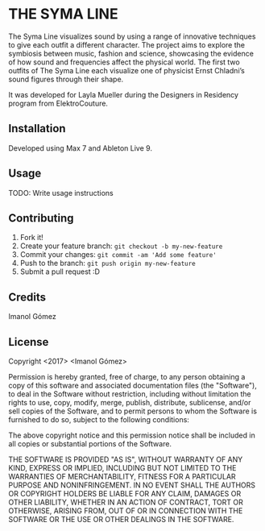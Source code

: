 # THE SYMA LINE

The Syma Line visualizes sound by using a range of innovative techniques to give each outfit a different character. The project aims to explore the symbiosis between music, fashion and science, showcasing the evidence of how sound and frequencies affect the physical world. The first two outfits of The Syma Line each visualize one of physicist Ernst Chladni’s sound figures through their shape.

It was developed for Layla Mueller during the Designers in Residency program from ElektroCouture.

## Installation

Developed using Max 7 and Ableton Live 9.

## Usage

TODO: Write usage instructions

## Contributing

1. Fork it!
2. Create your feature branch: `git checkout -b my-new-feature`
3. Commit your changes: `git commit -am 'Add some feature'`
4. Push to the branch: `git push origin my-new-feature`
5. Submit a pull request :D

## Credits

Imanol Gómez

## License

Copyright <2017> <Imanol Gómez>

Permission is hereby granted, free of charge, to any person obtaining a copy of this software and associated documentation files (the "Software"), to deal in the Software without restriction, including without limitation the rights to use, copy, modify, merge, publish, distribute, sublicense, and/or sell copies of the Software, and to permit persons to whom the Software is furnished to do so, subject to the following conditions:

The above copyright notice and this permission notice shall be included in all copies or substantial portions of the Software.

THE SOFTWARE IS PROVIDED "AS IS", WITHOUT WARRANTY OF ANY KIND, EXPRESS OR IMPLIED, INCLUDING BUT NOT LIMITED TO THE WARRANTIES OF MERCHANTABILITY, FITNESS FOR A PARTICULAR PURPOSE AND NONINFRINGEMENT. IN NO EVENT SHALL THE AUTHORS OR COPYRIGHT HOLDERS BE LIABLE FOR ANY CLAIM, DAMAGES OR OTHER LIABILITY, WHETHER IN AN ACTION OF CONTRACT, TORT OR OTHERWISE, ARISING FROM, OUT OF OR IN CONNECTION WITH THE SOFTWARE OR THE USE OR OTHER DEALINGS IN THE SOFTWARE.
